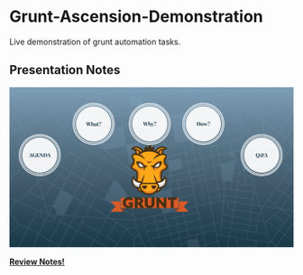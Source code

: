 # Grunt-Ascension-Demonstration
Live demonstration of grunt automation tasks.

## Presentation Notes
[![PREVIEW](https://github.com/fang-w-shen/Grunt-Ascension-Demonstration/blob/master/prezi.png)](https://prezi.com/view/wFxWn1asVM33oDSTclbo/)

**[Review Notes!](https://prezi.com/view/wFxWn1asVM33oDSTclbo/)**